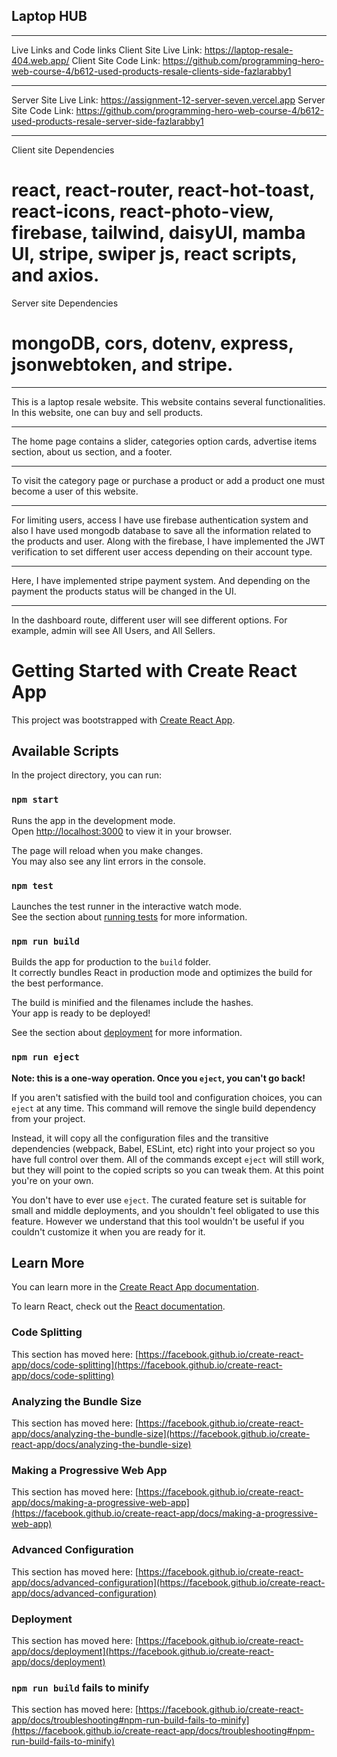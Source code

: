 ## Laptop HUB

***************************
Live Links and Code links
Client Site Live Link: https://laptop-resale-404.web.app/
Client Site Code Link: https://github.com/programming-hero-web-course-4/b612-used-products-resale-clients-side-fazlarabby1

***************************
Server Site Live Link: https://assignment-12-server-seven.vercel.app
Server Site Code Link: https://github.com/programming-hero-web-course-4/b612-used-products-resale-server-side-fazlarabby1
***************************

Client site Dependencies
# react, react-router, react-hot-toast, react-icons, react-photo-view, firebase, tailwind, daisyUI, mamba UI, stripe, swiper js, react scripts, and axios.

Server site Dependencies
# mongoDB, cors, dotenv, express, jsonwebtoken, and stripe.
***************************
This is a laptop resale website. This website contains several functionalities. In this website, one can buy and sell products.

***************************
The home page contains a slider, categories option cards, advertise items section, about us section, and a footer.

***************************
To visit the category page or purchase a product or add a product one must become a user of this website.

***************************
For limiting users, access I have use firebase authentication system and also I have used mongodb database to save all the information related to the products and user. Along with the firebase, I have implemented the JWT verification to set different user access depending on their account type.

***************************
Here, I have implemented stripe payment system. And depending on the payment the products status will be changed in the UI.

***************************
In the dashboard route, different user will see different options. For example, admin will see All Users, and All Sellers.

# Getting Started with Create React App

This project was bootstrapped with [Create React App](https://github.com/facebook/create-react-app).

## Available Scripts

In the project directory, you can run:

### `npm start`

Runs the app in the development mode.\
Open [http://localhost:3000](http://localhost:3000) to view it in your browser.

The page will reload when you make changes.\
You may also see any lint errors in the console.

### `npm test`

Launches the test runner in the interactive watch mode.\
See the section about [running tests](https://facebook.github.io/create-react-app/docs/running-tests) for more information.

### `npm run build`

Builds the app for production to the `build` folder.\
It correctly bundles React in production mode and optimizes the build for the best performance.

The build is minified and the filenames include the hashes.\
Your app is ready to be deployed!

See the section about [deployment](https://facebook.github.io/create-react-app/docs/deployment) for more information.

### `npm run eject`

**Note: this is a one-way operation. Once you `eject`, you can't go back!**

If you aren't satisfied with the build tool and configuration choices, you can `eject` at any time. This command will remove the single build dependency from your project.

Instead, it will copy all the configuration files and the transitive dependencies (webpack, Babel, ESLint, etc) right into your project so you have full control over them. All of the commands except `eject` will still work, but they will point to the copied scripts so you can tweak them. At this point you're on your own.

You don't have to ever use `eject`. The curated feature set is suitable for small and middle deployments, and you shouldn't feel obligated to use this feature. However we understand that this tool wouldn't be useful if you couldn't customize it when you are ready for it.

## Learn More

You can learn more in the [Create React App documentation](https://facebook.github.io/create-react-app/docs/getting-started).

To learn React, check out the [React documentation](https://reactjs.org/).

### Code Splitting

This section has moved here: [https://facebook.github.io/create-react-app/docs/code-splitting](https://facebook.github.io/create-react-app/docs/code-splitting)

### Analyzing the Bundle Size

This section has moved here: [https://facebook.github.io/create-react-app/docs/analyzing-the-bundle-size](https://facebook.github.io/create-react-app/docs/analyzing-the-bundle-size)

### Making a Progressive Web App

This section has moved here: [https://facebook.github.io/create-react-app/docs/making-a-progressive-web-app](https://facebook.github.io/create-react-app/docs/making-a-progressive-web-app)

### Advanced Configuration

This section has moved here: [https://facebook.github.io/create-react-app/docs/advanced-configuration](https://facebook.github.io/create-react-app/docs/advanced-configuration)

### Deployment

This section has moved here: [https://facebook.github.io/create-react-app/docs/deployment](https://facebook.github.io/create-react-app/docs/deployment)

### `npm run build` fails to minify

This section has moved here: [https://facebook.github.io/create-react-app/docs/troubleshooting#npm-run-build-fails-to-minify](https://facebook.github.io/create-react-app/docs/troubleshooting#npm-run-build-fails-to-minify)
